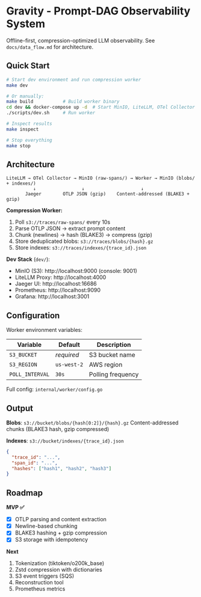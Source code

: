 # Gravity - Prompt-DAG Observability System

Offline-first, compression-optimized LLM observability. See `docs/data_flow.md` for architecture.

## Quick Start

```bash
# Start dev environment and run compression worker
make dev

# Or manually:
make build           # Build worker binary
cd dev && docker-compose up -d  # Start MinIO, LiteLLM, OTel Collector
./scripts/dev.sh     # Run worker

# Inspect results
make inspect

# Stop everything
make stop
```

## Architecture

```
LiteLLM → OTel Collector → MinIO (raw-spans/) → Worker → MinIO (blobs/ + indexes/)
          ↓                 ↓                     ↓
       Jaeger        OTLP JSON (gzip)    Content-addressed (BLAKE3 + gzip)
```

**Compression Worker:**
1. Poll `s3://traces/raw-spans/` every 10s
2. Parse OTLP JSON → extract prompt content
3. Chunk (newlines) → hash (BLAKE3) → compress (gzip)
4. Store deduplicated blobs: `s3://traces/blobs/{hash}.gz`
5. Store indexes: `s3://traces/indexes/{trace_id}.json`

**Dev Stack** (`dev/`):
- MinIO (S3): http://localhost:9000 (console: 9001)
- LiteLLM Proxy: http://localhost:4000
- Jaeger UI: http://localhost:16686
- Prometheus: http://localhost:9090
- Grafana: http://localhost:3001

## Configuration

Worker environment variables:

| Variable | Default | Description |
|----------|---------|-------------|
| `S3_BUCKET` | *required* | S3 bucket name |
| `S3_REGION` | `us-west-2` | AWS region |
| `POLL_INTERVAL` | `30s` | Polling frequency |

Full config: `internal/worker/config.go`

## Output

**Blobs**: `s3://bucket/blobs/{hash[0:2]}/{hash}.gz`
Content-addressed chunks (BLAKE3 hash, gzip compressed)

**Indexes**: `s3://bucket/indexes/{trace_id}.json`
```json
{
  "trace_id": "...",
  "span_id": "...",
  "hashes": ["hash1", "hash2", "hash3"]
}
```

## Roadmap

**MVP ✅**
- [x] OTLP parsing and content extraction
- [x] Newline-based chunking
- [x] BLAKE3 hashing + gzip compression
- [x] S3 storage with idempotency

**Next**
1. Tokenization (tiktoken/o200k_base)
2. Zstd compression with dictionaries
3. S3 event triggers (SQS)
4. Reconstruction tool
5. Prometheus metrics

